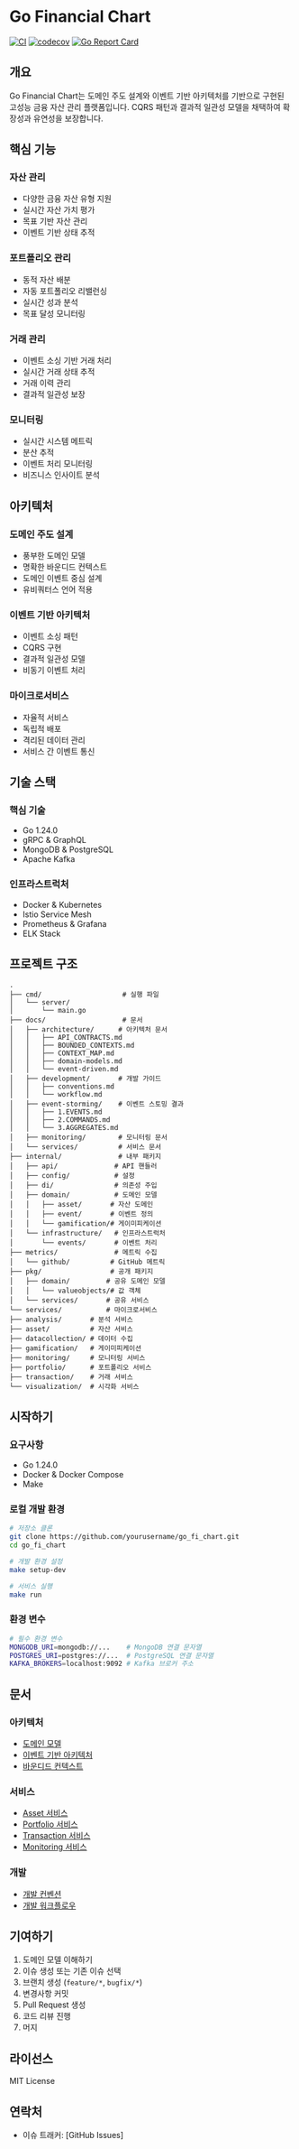 # Go Financial Chart

[![CI](https://github.com/kimjooyoon/go_fi_chart/actions/workflows/ci.yml/badge.svg?branch=main)](https://github.com/kimjooyoon/go_fi_chart/actions/workflows/ci.yml)
[![codecov](https://codecov.io/gh/kimjooyoon/go_fi_chart/branch/main/graph/badge.svg)](https://codecov.io/gh/kimjooyoon/go_fi_chart)
[![Go Report Card](https://goreportcard.com/badge/github.com/kimjooyoon/go_fi_chart)](https://goreportcard.com/report/github.com/kimjooyoon/go_fi_chart)

## 개요

Go Financial Chart는 도메인 주도 설계와 이벤트 기반 아키텍처를 기반으로 구현된 고성능 금융 자산 관리 플랫폼입니다. CQRS 패턴과 결과적 일관성 모델을 채택하여 확장성과 유연성을 보장합니다.

## 핵심 기능

### 자산 관리
- 다양한 금융 자산 유형 지원
- 실시간 자산 가치 평가
- 목표 기반 자산 관리
- 이벤트 기반 상태 추적

### 포트폴리오 관리
- 동적 자산 배분
- 자동 포트폴리오 리밸런싱
- 실시간 성과 분석
- 목표 달성 모니터링

### 거래 관리
- 이벤트 소싱 기반 거래 처리
- 실시간 거래 상태 추적
- 거래 이력 관리
- 결과적 일관성 보장

### 모니터링
- 실시간 시스템 메트릭
- 분산 추적
- 이벤트 처리 모니터링
- 비즈니스 인사이트 분석

## 아키텍처

### 도메인 주도 설계
- 풍부한 도메인 모델
- 명확한 바운디드 컨텍스트
- 도메인 이벤트 중심 설계
- 유비쿼터스 언어 적용

### 이벤트 기반 아키텍처
- 이벤트 소싱 패턴
- CQRS 구현
- 결과적 일관성 모델
- 비동기 이벤트 처리

### 마이크로서비스
- 자율적 서비스
- 독립적 배포
- 격리된 데이터 관리
- 서비스 간 이벤트 통신

## 기술 스택

### 핵심 기술
- Go 1.24.0
- gRPC & GraphQL
- MongoDB & PostgreSQL
- Apache Kafka

### 인프라스트럭처
- Docker & Kubernetes
- Istio Service Mesh
- Prometheus & Grafana
- ELK Stack

## 프로젝트 구조
```
.
├── cmd/                    # 실행 파일
│   └── server/
│       └── main.go
├── docs/                   # 문서
│   ├── architecture/      # 아키텍처 문서
│   │   ├── API_CONTRACTS.md
│   │   ├── BOUNDED_CONTEXTS.md
│   │   ├── CONTEXT_MAP.md
│   │   ├── domain-models.md
│   │   └── event-driven.md
│   ├── development/       # 개발 가이드
│   │   ├── conventions.md
│   │   └── workflow.md
│   ├── event-storming/    # 이벤트 스토밍 결과
│   │   ├── 1.EVENTS.md
│   │   ├── 2.COMMANDS.md
│   │   └── 3.AGGREGATES.md
│   ├── monitoring/        # 모니터링 문서
│   └── services/          # 서비스 문서
├── internal/              # 내부 패키지
│   ├── api/              # API 핸들러
│   ├── config/           # 설정
│   ├── di/               # 의존성 주입
│   ├── domain/           # 도메인 모델
│   │   ├── asset/       # 자산 도메인
│   │   ├── event/       # 이벤트 정의
│   │   └── gamification/# 게이미피케이션
│   └── infrastructure/   # 인프라스트럭처
│       └── events/       # 이벤트 처리
├── metrics/              # 메트릭 수집
│   └── github/          # GitHub 메트릭
├── pkg/                 # 공개 패키지
│   ├── domain/         # 공유 도메인 모델
│   │   └── valueobjects/# 값 객체
│   └── services/       # 공유 서비스
└── services/           # 마이크로서비스
├── analysis/       # 분석 서비스
├── asset/          # 자산 서비스
├── datacollection/ # 데이터 수집
├── gamification/   # 게이미피케이션
├── monitoring/     # 모니터링 서비스
├── portfolio/      # 포트폴리오 서비스
├── transaction/    # 거래 서비스
└── visualization/  # 시각화 서비스
```

## 시작하기

### 요구사항
- Go 1.24.0
- Docker & Docker Compose
- Make

### 로컬 개발 환경
```bash
# 저장소 클론
git clone https://github.com/yourusername/go_fi_chart.git
cd go_fi_chart

# 개발 환경 설정
make setup-dev

# 서비스 실행
make run
```

### 환경 변수
```bash
# 필수 환경 변수
MONGODB_URI=mongodb://...    # MongoDB 연결 문자열
POSTGRES_URI=postgres://...  # PostgreSQL 연결 문자열
KAFKA_BROKERS=localhost:9092 # Kafka 브로커 주소
```

## 문서

### 아키텍처
- [도메인 모델](docs/architecture/domain-models.md)
- [이벤트 기반 아키텍처](docs/architecture/event-driven.md)
- [바운디드 컨텍스트](docs/architecture/context-mapping.md)

### 서비스
- [Asset 서비스](docs/services/asset/README.md)
- [Portfolio 서비스](docs/services/portfolio/README.md)
- [Transaction 서비스](docs/services/transaction/README.md)
- [Monitoring 서비스](docs/services/monitoring/README.md)

### 개발
- [개발 컨벤션](docs/development/conventions.md)
- [개발 워크플로우](docs/development/workflow.md)

## 기여하기

1. 도메인 모델 이해하기
2. 이슈 생성 또는 기존 이슈 선택
3. 브랜치 생성 (`feature/*`, `bugfix/*`)
4. 변경사항 커밋
5. Pull Request 생성
6. 코드 리뷰 진행
7. 머지

## 라이선스

MIT License

## 연락처

- 이슈 트래커: [GitHub Issues] 
